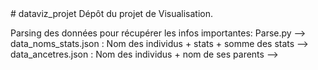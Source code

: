 <head># dataviz_projet
Dépôt du projet de Visualisation.

Parsing des données pour récupérer les infos importantes:
Parse.py --> data_noms_stats.json : Nom des individus + stats + somme des stats
         --> data_ancetres.json   : Nom des individus + nom de ses parents
         --> 
</head>
